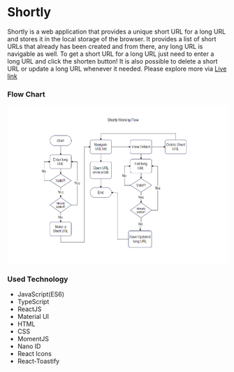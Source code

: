 # Shortly
Shortly is a web application that provides a unique short URL for a long URL and stores it in the local storage of the browser. It provides a list of short URLs that already has been created and from there, any long URL is navigable as well. To get a short URL for a long URL just need to enter a long URL and click the shorten button! It is also possible to delete a short URL or update a long URL whenever it needed. Please explore more via [Live link](https://thriving-taffy-109abe.netlify.app/)

### Flow Chart
![Flow Chart](https://raw.githubusercontent.com/Arifur-Rahaman/shorty/main/flow-chart.png)

### Used Technology
* JavaScript(ES6)
* TypeScript
* ReactJS
* Material UI
* HTML
* CSS
* MomentJS
* Nano ID
* React Icons
* React-Toastify






